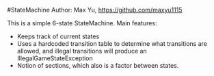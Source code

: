 #StateMachine
Author: Max Yu, https://github.com/maxyu1115

This is a simple 6-state StateMachine. Main features:
 - Keeps track of current states
 - Uses a hardcoded transition table to determine what transitions are allowed, and illegal transitions will produce an IllegalGameStateException
 - Notion of sections, which also is a factor between states.